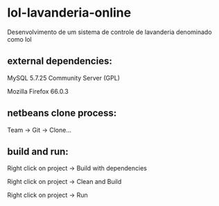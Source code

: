 # lol-lavanderia-online

Desenvolvimento de um sistema de controle de lavanderia denominado como lol

## external dependencies:

MySQL 5.7.25 Community Server (GPL)

Mozilla Firefox 66.0.3

## netbeans clone process:

Team -> Git -> Clone...

## build and run:

Right click on project -> Build with dependencies

Right click on project -> Clean and Build

Right click on project -> Run